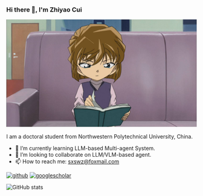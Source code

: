 ### Hi there 👋, I'm Zhiyao Cui
![](https://github.com/sxswz213/sxswz213/blob/main/ai.jpeg)

I am a doctoral student from Northwestern Polytechnical University, China.

- 🌱 I’m currently learning LLM-based Multi-agent System. 
- 👯 I’m looking to collaborate on LLM/VLM-based agent. 
- 📫 How to reach me: sxswz@foxmail.com 


[<img src='https://cdn.jsdelivr.net/npm/simple-icons@3.0.1/icons/github.svg' alt='github' height='40'>](https://github.com/sxswz213)  [<img src='https://cdn.jsdelivr.net/npm/simple-icons@3.0.1/icons/googlescholar.svg' alt='googlescholar' height='40'>](https://scholar.google.com/citations?user=12NhEdQAAAAJ)  

![GitHub stats](https://github-readme-stats.vercel.app/api?username=sxswz213&show_icons=true)  

